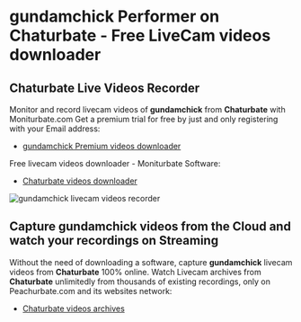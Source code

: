# gundamchick Performer on Chaturbate - Free LiveCam videos downloader

## Chaturbate Live Videos Recorder

Monitor and record livecam videos of **gundamchick** from **Chaturbate** with Moniturbate.com
Get a premium trial for free by just and only registering with your Email address:
* [gundamchick Premium videos downloader](https://moniturbate.com/request-demo-licence-key.html)

Free livecam videos downloader - Moniturbate Software:
* [Chaturbate videos downloader](https://moniturbate.com/moniturbate-download-software.html)

![gundamchick livecam videos recorder](https://peachurnet.com/templates/moniturbate-software.png)


## Capture gundamchick videos from the Cloud and watch your recordings on Streaming

Without the need of downloading a software, capture **gundamchick** livecam videos from **Chaturbate** 100% online.
Watch Livecam archives from **Chaturbate** unlimitedly from thousands of existing recordings, only on Peachurbate.com and its websites network:
* [Chaturbate videos archives](https://peachurnet.com/)